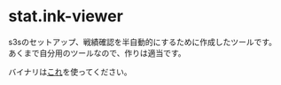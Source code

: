 # stat.ink-viewer  
s3sのセットアップ、戦績確認を半自動的にするために作成したツールです。  
あくまで自分用のツールなので、作りは適当です。

バイナリは[これ](stat.ink-viewer/bin/Release/net6.0-windows/publish/win-x64)を使ってください。
